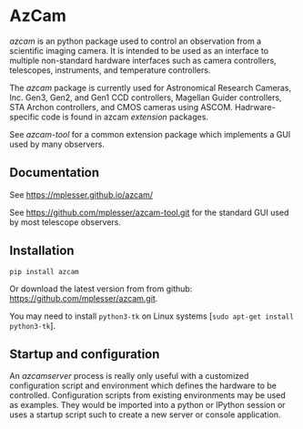# AzCam

*azcam* is an python package used to control an observation from a scientific imaging camera. It is intended to be used as an interface to multiple non-standard hardware interfaces such as camera controllers, telescopes, instruments, and temperature controllers.

The *azcam* package is currently used for Astronomical Research Cameras, Inc. Gen3, Gen2, and Gen1 CCD controllers, Magellan Guider controllers, STA Archon controllers, and CMOS cameras using ASCOM. Hadrware-specific code is found in azcam *extension* packages. 

See *azcam-tool* for a common extension package which implements a GUI used by many observers.

## Documentation

See https://mplesser.github.io/azcam/

See https://github.com/mplesser/azcam-tool.git for the standard GUI used by most telescope observers.

## Installation

`pip install azcam`

Or download the latest version from from github: https://github.com/mplesser/azcam.git.

You may need to install `python3-tk` on Linux systems [`sudo apt-get install python3-tk`].

## Startup and configuration

An *azcamserver* process is really only useful with a customized configuration script and environment which defines the hardware to be controlled.  Configuration scripts from existing environments may be used as examples. They would be imported into a python or IPython session or uses a startup script such to create a new server or console application. 
